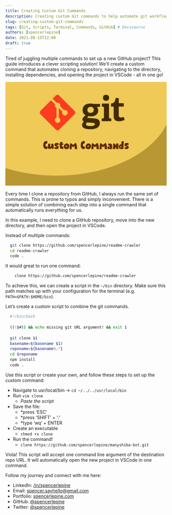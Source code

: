 ```yaml
---
title: Creating Custom Git Commands
description: Creating custom Git commands to help automate git workflow. # Dev.to
slug: creating-custom-git-commands
tags: [Git, Scripts, Terminal, Commands, GitHub] # Docusaurus
authors: [spencerlepine]
date: 2021-08-15T12:00
draft: true
---
```


Tired of juggling multiple commands to set up a new GitHub project? This guide introduces a clever scripting solution! We'll create a custom command that automates cloning a
repository, navigating to the directory, installing dependencies, and opening the project in VSCode - all in one go!

<!-- truncate -->

![Blog Post Thumbnail](./thumbnail.jpg)

Every time I clone a repository from GitHub, I always run the same set of commands. This is prone to typos and simply inconvenient. There is a simple solution of combining each
step into a single command that automatically runs everything for us.

In this example, I need to clone a GitHub repository, move into the new directory, and then open the project in VSCode.

Instead of multiple commands:

```sh
  git clone https://github.com/spencerlepine/readme-crawler
  cd readme-crawler
  code .
```

It would great to run one command:

```sh
	clone https://github.com/spencerlepine/readme-crawler
```

To achieve this, we can create a script in the `~/bin` directory. Make sure this path matches up with your configuration for the terminal (e.g. `PATH=$PATH:$HOME/bin`).

Let’s create a custom script to combine the git commands.

```sh
  #!/bin/bash

  ((!$#)) && echo missing git URL argument! && exit 1

  git clone $1
  basename=$(basename $1)
  reponame=${basename%.*}
  cd $reponame
  npm install
  code .
```

Use this script or create your own, and follow these steps to set up the custom command:

- Navigate to usr/local/bin -> `cd ~/../../usr/local/bin`
- Run `vim clone`
  - _Paste the script_
- Save the file:
  - \*press ‘ESC’
  - \*press ‘SHIFT’ + ‘:’
  - \*type ‘wq’ + ENTER
- Create an executable
  - `chmod +x clone`
- Run the command!
  - `clone https://github.com/spencerlepine/manyshiba-bot.git`

Viola! This script will accept one command line argument of the destination repo URL. It will automatically open the new project in VSCode in one command.

Follow my journey and connect with me here:

- LinkedIn: [/in/spencerlepine](https://www.linkedin.com/in/spencerlepine/)
- Email: [spencer.sayhello@gmail.com](mailto:spencer.sayhello@gmail.com)
- Portfolio: [spencerlepine.com](https://spencerlepine.com)
- GitHub: [@spencerlepine](https://github.com/spencerlepine)
- Twitter: [@spencerlepine](https://twitter.com/spencerlepine)
